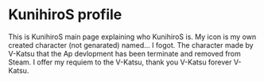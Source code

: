 # KunihiroS profile
This is KunihiroS main page explaining who KunihiroS is.
My icon is my own created character (not genarated) named... I fogot.
The character made by V-Katsu that the Ap devlopment has been terminate and removed from Steam.
I offer my requiem to the V-Katsu, thank you V-Katsu forever V-Katsu.
